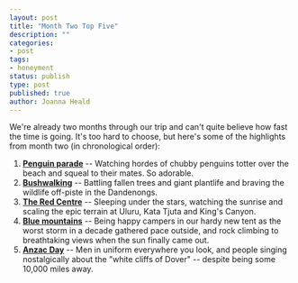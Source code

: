```yaml
---
layout: post
title: "Month Two Top Five"
description: ""
categories:
- post
tags:
- honeyment
status: publish
type: post
published: true
author: Joanna Heald
---
```


We're already two months through our trip and can't quite believe how fast the time is going. It's too hard to choose, but here's some of the highlights from month two (in chronological order):

1. **[Penguin parade](/posts/penguins-koalas-kangaroos-boats/)** -- Watching hordes of chubby penguins totter over the beach and squeal to their mates. So adorable.
1. **[Bushwalking](/posts/penguins-koalas-kangaroos-boats/)** -- Battling fallen trees and giant plantlife and braving the wildlife off-piste in the Dandenongs.
1. **[The Red Centre](/posts/walking-on-mars/)** -- Sleeping under the stars, watching the sunrise and scaling the epic terrain at Uluru, Kata Tjuta and King's Canyon.
1. **[Blue mountains](/posts/blue-mountains/)** --  Being happy campers in our hardy new tent as the worst storm in a decade gathered pace outside, and rock climbing to breathtaking views when the sun finally came out.
1. **[Anzac Day](/posts/tropical-storm-sydney/)** -- Men in uniform everywhere you look, and people singing nostalgically about the "white cliffs of Dover" -- despite being some 10,000 miles away.
